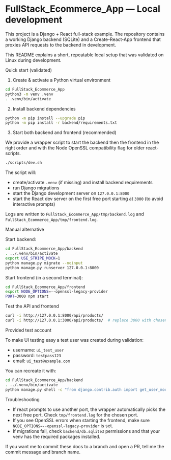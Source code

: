 # FullStack_Ecommerce_App — Local development

This project is a Django + React full-stack example. The repository contains a working Django backend (SQLite) and a Create-React-App frontend that proxies API requests to the backend in development.

This README explains a short, repeatable local setup that was validated on Linux during development.

Quick start (validated)

1. Create & activate a Python virtual environment

```bash
cd FullStack_Ecommerce_App
python3 -m venv .venv
. .venv/bin/activate
```

2. Install backend dependencies

```bash
python -m pip install --upgrade pip
python -m pip install -r backend/requirements.txt
```

3. Start both backend and frontend (recommended)

We provide a wrapper script to start the backend then the frontend in the right order and with the Node OpenSSL compatibility flag for older react-scripts.

```bash
./scripts/dev.sh
```

The script will:
- create/activate `.venv` (if missing) and install backend requirements
- run Django migrations
- start the Django development server on `127.0.0.1:8000`
- start the React dev server on the first free port starting at `3000` (to avoid interactive prompts)

Logs are written to `FullStack_Ecommerce_App/tmp/backend.log` and `FullStack_Ecommerce_App/tmp/frontend.log`.

Manual alternative

Start backend:

```bash
cd FullStack_Ecommerce_App/backend
. ../.venv/bin/activate
export USE_STRIPE_MOCK=1
python manage.py migrate --noinput
python manage.py runserver 127.0.0.1:8000
```

Start frontend (in a second terminal):

```bash
cd FullStack_Ecommerce_App/frontend
export NODE_OPTIONS=--openssl-legacy-provider
PORT=3000 npm start
```

Test the API and frontend

```bash
curl -i http://127.0.0.1:8000/api/products/
curl -i http://127.0.0.1:3000/api/products/  # replace 3000 with chosen frontend port
```

Provided test account

To make UI testing easy a test user was created during validation:

- username: `ui_test_user`
- password: `testpass123`
- email: `ui_test@example.com`

You can recreate it with:

```bash
cd FullStack_Ecommerce_App/backend
. ../.venv/bin/activate
python manage.py shell -c "from django.contrib.auth import get_user_model; User=get_user_model(); u,created=User.objects.get_or_create(username='ui_test_user', defaults={'email':'ui_test@example.com'}); u.set_password('testpass123'); u.save(); print('created' if created else 'exists',u.username)"
```

Troubleshooting

- If react prompts to use another port, the wrapper automatically picks the next free port. Check `tmp/frontend.log` for the chosen port.
- If you see OpenSSL errors when starting the frontend, make sure `NODE_OPTIONS=--openssl-legacy-provider` is set.
- If migrations fail, check `backend/db.sqlite3` permissions and that your venv has the required packages installed.

If you want me to commit these docs to a branch and open a PR, tell me the commit message and branch name.
